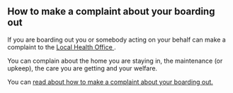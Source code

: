 ##  How to make a complaint about your boarding out

If you are boarding out you or somebody acting on your behalf can make a
complaint to the [ Local Health Office
](http://www.hse.ie/eng/services/list/1/LHO/) .

You can complain about the home you are staying in, the maintenance (or
upkeep), the care you are getting and your welfare.

You can [ read about how to make a complaint about your boarding out.
](https://www.irishstatutebook.ie/eli/1993/si/225/made/en/print)
